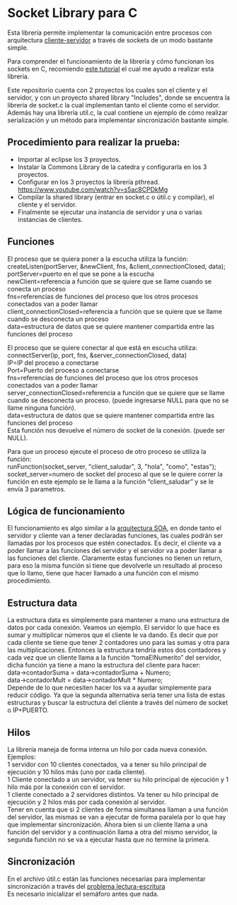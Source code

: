 # Socket Library para C

Esta librería permite implementar la comunicación entre procesos con arquitectura [cliente-servidor](https://es.wikipedia.org/wiki/Cliente-servidor) a través de sockets de un modo bastante simple.

Para comprender el funcionamiento de la librería y cómo funcionan los sockets en C, recomiendo [este tutorial](http://es.tldp.org/Tutoriales/PROG-SOCKETS/prog-sockets.html) el cual me ayudo a realizar esta librería.

Este repositorio cuenta con 2 proyectos los cuales son el cliente y el servidor, y con un proyecto shared library "Includes", donde se encuentra la libreria de socket.c la cual implementan tanto el cliente como el servidor. Además hay una librería util.c, la cual contiene un ejemplo de cómo realizar serialización y un método para implementar sincronización bastante simple.

## Procedimiento para realizar la prueba:
* Importar al eclipse los 3 proyectos.
* Instalar la Commons Library de la catedra y configurarla en los 3 proyectos.
* Configurar en los 3 proyectos la librería pthread. https://www.youtube.com/watch?v=s5ac8CPDkMg
* Compilar la shared library (entrar en socket.c o útil.c y compilar), el cliente y el servidor.
* Finalmente se ejecutar una instancia de servidor y una o varias instancias de clientes.

## Funciones
El proceso que se quiera poner a la escucha utiliza la función:<br />
createListen(portServer, &newClient, fns, &client_connectionClosed, data); <br />
portServer=puerto en el que se pone a la escucha<br />
newClient=referencia a función que se quiere que se llame cuando se conecta un proceso<br />
fns=referencias de funciones del proceso que los otros procesos conectados van a poder llamar<br />
client_connectionClosed=referencia a función que se quiere que se llame cuando se desconecta un proceso<br />
data=estructura de datos que se quiere mantener compartida entre las funciones del proceso<br />

El proceso que se quiere conectar al que está en escucha utiliza:<br />
connectServer(ip, port, fns, &server_connectionClosed, data)<br />
IP=IP del proceso a conectarse<br />
Port=Puerto del proceso a conectarse<br />
fns=referencias de funciones del proceso que los otros procesos conectados van a poder llamar<br />
server_connectionClosed=referencia a función que se quiere que se llame cuando se desconecta un proceso. (puede ingresarse NULL para que no se llame ninguna función).<br />
data=estructura de datos que se quiere mantener compartida entre las funciones del proceso<br />
Esta función nos devuelve el número de socket de la conexión. (puede ser NULL).<br />

Para que un proceso ejecute el proceso de otro proceso se utiliza la función:<br />
runFunction(socket_server, "client_saludar", 3, "hola", "como", "estas");<br />
socket_server=numero de socket del proceso al que se le quiere correr la función en este ejemplo se le llama a la función “client_saludar” y se le envía 3 parametros.

## Lógica de funcionamiento
El funcionamiento es algo similar a la [arquitectura SOA](https://es.wikipedia.org/wiki/Arquitectura_orientada_a_servicios), en donde tanto el servidor y cliente van a tener declaradas funciones, las cuales podrán ser llamadas por los procesos que estén conectados. Es decir, el cliente va a poder llamar a las funciones del servidor y el servidor va a poder llamar a las funciones del cliente. Claramente estas funciones no tienen un return, para eso la misma función si tiene que devolverle un resultado al proceso que lo llamo, tiene que hacer llamado a una función con el mismo procedimiento.

## Estructura data
La estructura data es simplemente para mantener a mano una estructura de datos por cada conexión. Veamos un ejemplo. El servidor lo que hace es sumar y multiplicar números que el cliente le va dando. Es decir que por cada cliente se tiene que tener 2 contadores uno para las sumas y otra para las multiplicaciones. Entonces la estructura tendría estos dos contadores y cada vez que un cliente llama a la función “tomaElNumerito” del servidor, dicha función ya tiene a mano la estructura del cliente para hacer:<br />
data->contadorSuma = data->contadorSuma + Numero;<br />
data->contadorMult = data->contadorMult * Numero;<br />
Depende de lo que necesiten hacer los va a ayudar simplemente para reducir código. Ya que la segunda alternativa seria tener una lista de estas estructuras y buscar la estructura del cliente a través del número de socket o IP+PUERTO.

## Hilos
La librería maneja de forma interna un hilo por cada nueva conexión. Ejemplos:<br />
1 servidor con 10 clientes conectados, va a tener su hilo principal de ejecución y 10 hilos más (uno por cada cliente).<br />
1 Cliente conectado a un servidor, va tener su hilo principal de ejecución y 1 hilo más por la conexión con el servidor.<br />
1 cliente conectado a 2 servidores distintos. Va tener su hilo principal de ejecución y 2 hilos más por cada conexión al servidor.<br />
Tener en cuenta que si 2 clientes de forma simultanea llaman a una función del servidor, las mismas se van a ejecutar de forma paralela por lo que hay que implementar sincronización. Ahora bien si un cliente llama a una función del servidor y a continuación llama a otra del mismo servidor, la segunda función no se va a ejecutar hasta que no termine la primera.

## Sincronización
En el archivo útil.c están las funciones necesarias para implementar sincronización a través del [problema lectura-escritura](https://en.wikipedia.org/wiki/Readers%E2%80%93writers_problem) <br />
Es necesario inicializar el semáforo antes que nada.
